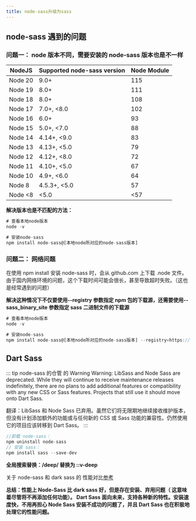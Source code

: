 ```yaml
---
title: node-sass升级为sass
---
```

## node-sass 遇到的问题

### 问题一： node 版本不同，需要安装的 node-sass 版本也是不一样

| NodeJS  | Supported node-sass version | Node Module |
| ------- | --------------------------- | ----------- |
| Node 20 | 9.0+                        | 115         |
| Node 19 | 8.0+                        | 111         |
| Node 18 | 8.0+                        | 108         |
| Node 17 | 7.0+, <8.0                  | 102         |
| Node 16 | 6.0+                        | 93          |
| Node 15 | 5.0+, <7.0                  | 88          |
| Node 14 | 4.14+, <9.0                 | 83          |
| Node 13 | 4.13+, <5.0                 | 79          |
| Node 12 | 4.12+, <8.0                 | 72          |
| Node 11 | 4.10+, <5.0                 | 67          |
| Node 10 | 4.9+, <6.0                  | 64          |
| Node 8  | 4.5.3+, <5.0                | 57          |
| Node <8 | <5.0                        | <57         |

**解决版本也是不匹配的方法：**

```js
# 查看本地node版本
node -v

# 安装node-sass
npm install node-sass@[本地node所对应的node-sass版本]
```

### 问题二： 网络问题

在使用 npm install 安装 node-sass 时，会从 github.com 上下载 .node 文件。由于国内网络环境的问题，这个下载时间可能会很长，甚至导致超时失败。（这也是经常遇到的问题）

**解决这种情况下不仅要使用--registry 参数指定 npm 包的下载源，还需要使用--sass_binary_site 参数指定 sass 二进制文件的下载源**

```js
# 查看本地node版本
node -v

# 安装node-sass
npm install node-sass@[本地node所对应的node-sass版本] --registry=https://registry.npm.taobao.org --sass_binary_site=https://npm.taobao.org/mirrors/node-sass/
```

## Dart Sass

::: tip node-sass 的仓管 的 Warning
Warning: LibSass and Node Sass are deprecated. While they will continue to receive maintenance releases indefinitely, there are no plans to add additional features or compatibility with any new CSS or Sass features. Projects that still use it should move onto Dart Sass.

翻译：LibSass 和 Node Sass 已弃用。虽然它们将无限期地继续接收维护版本，但没有计划添加额外的功能或与任何新的 CSS 或 Sass 功能的兼容性。仍然使用它的项目应该转移到 Dart Sass。
:::

```js
//卸载 node-sass：
npm uninstall node-sass
// 安装 sass：
npm install sass --save-dev
```

**全局搜索替换：/deep/ 替换为 ::v-deep**

关于 node-sass 和 dark sass 的 性能对比[参考](https://zhuanlan.zhihu.com/p/269296061)

**总结：性能上 Node-Sass 比 dark sass 好，但是存在安装、弃用问题（ 这意味着尽管将不再添加任何功能）。 Dart Sass 面向未来，支持各种新的特性。安装速度快，不用再担心 Node Sass 安装不成功的问题了，并且 Dart Sass 也在积极地处理它的性能问题。**
